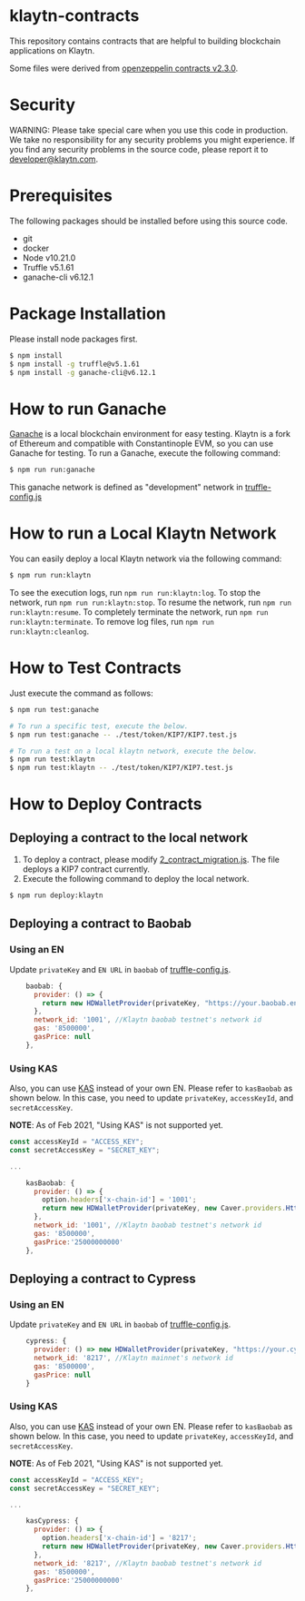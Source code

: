 
# klaytn-contracts

This repository contains contracts that are helpful to building blockchain applications on Klaytn.

Some files were derived from [openzeppelin contracts v2.3.0](https://github.com/OpenZeppelin/openzeppelin-contracts/releases/tag/v2.3.0).

# Security

WARNING: Please take special care when you use this code in production. We take no responsibility for any security problems you might experience.
If you find any security problems in the source code, please report it to developer@klaytn.com.

# Prerequisites

The following packages should be installed before using this source code.

* git
* docker
* Node v10.21.0
* Truffle v5.1.61
* ganache-cli v6.12.1

# Package Installation

Please install node packages first.

```bash
$ npm install
$ npm install -g truffle@v5.1.61
$ npm install -g ganache-cli@v6.12.1
```

# How to run Ganache

[Ganache](https://www.trufflesuite.com/ganache) is a local blockchain environment for easy testing.
Klaytn is a fork of Ethereum and compatible with Constantinople EVM, so you can use Ganache for testing.
To run a Ganache, execute the following command:

```bash
$ npm run run:ganache
```

This ganache network is defined as "development" network in [truffle-config.js](truffle-config.js)

# How to run a Local Klaytn Network

You can easily deploy a local Klaytn network via the following command:

```bash
$ npm run run:klaytn
```

To see the execution logs, run `npm run run:klaytn:log`.
To stop the network, run `npm run run:klaytn:stop`.
To resume the network, run `npm run run:klaytn:resume`.
To completely terminate the network, run `npm run run:klaytn:terminate`.
To remove log files, run `npm run run:klaytn:cleanlog`.

# How to Test Contracts

Just execute the command as follows:

```bash
$ npm run test:ganache

# To run a specific test, execute the below.
$ npm run test:ganache -- ./test/token/KIP7/KIP7.test.js

# To run a test on a local klaytn network, execute the below.
$ npm run test:klaytn
$ npm run test:klaytn -- ./test/token/KIP7/KIP7.test.js
```

# How to Deploy Contracts


## Deploying a contract to the local network

1. To deploy a contract, please modify [2_contract_migration.js](./contracts/migrations/2_contract_migration.js). The file deploys a KIP7 contract currently.
2. Execute the following command to deploy the local network.

```bash
$ npm run deploy:klaytn
```

## Deploying a contract to Baobab

### Using an EN

Update `privateKey` and `EN URL` in `baobab` of [truffle-config.js](./truffle-config.js).

```js
    baobab: {
      provider: () => {
        return new HDWalletProvider(privateKey, "https://your.baobab.en:8651");
      },
      network_id: '1001', //Klaytn baobab testnet's network id
      gas: '8500000',
      gasPrice: null
    },
```

### Using KAS

Also, you can use [KAS](http://www.klaytnapi.com) instead of your own EN. Please refer to `kasBaobab` as shown below.
In this case, you need to update `privateKey`, `accessKeyId`, and `secretAccessKey`.

**NOTE**: As of Feb 2021, "Using KAS" is not supported yet.

```js
const accessKeyId = "ACCESS_KEY";
const secretAccessKey = "SECRET_KEY";

...

    kasBaobab: {
      provider: () => {
        option.headers['x-chain-id'] = '1001';
        return new HDWalletProvider(privateKey, new Caver.providers.HttpProvider("https://node-api.klaytnapi.com/v1/klaytn", option))
      },
      network_id: '1001', //Klaytn baobab testnet's network id
      gas: '8500000',
      gasPrice:'25000000000'
    },
```

## Deploying a contract to Cypress

### Using an EN
Update `privateKey` and `EN URL` in `baobab` of [truffle-config.js](./truffle-config.js).

```js
    cypress: {
      provider: () => new HDWalletProvider(privateKey, "https://your.cypress.en:8651"),
      network_id: '8217', //Klaytn mainnet's network id
      gas: '8500000',
      gasPrice: null
    }
```

### Using KAS

Also, you can use [KAS](http://www.klaytnapi.com) instead of your own EN. Please refer to `kasBaobab` as shown below.
In this case, you need to update `privateKey`, `accessKeyId`, and `secretAccessKey`.

**NOTE**: As of Feb 2021, "Using KAS" is not supported yet.

```js
const accessKeyId = "ACCESS_KEY";
const secretAccessKey = "SECRET_KEY";

...

    kasCypress: {
      provider: () => {
        option.headers['x-chain-id'] = '8217';
        return new HDWalletProvider(privateKey, new Caver.providers.HttpProvider("https://node-api.klaytnapi.com/v1/klaytn", option))
      },
      network_id: '8217', //Klaytn baobab testnet's network id
      gas: '8500000',
      gasPrice:'25000000000'
    },
```
